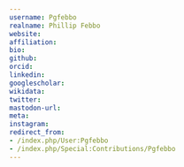 ```yaml
---
username: Pgfebbo
realname: Phillip Febbo
website: 
affiliation: 
bio: 
github: 
orcid: 
linkedin: 
googlescholar: 
wikidata: 
twitter: 
mastodon-url: 
meta:
instagram:
redirect_from:
- /index.php/User:Pgfebbo
- /index.php/Special:Contributions/Pgfebbo
---
```

